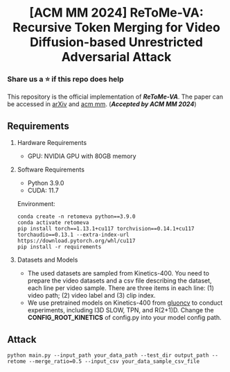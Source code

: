 <div align="center">
<h1>[ACM MM 2024] ReToMe-VA: Recursive Token Merging for Video Diffusion-based Unrestricted Adversarial Attack</h1>
</div>

### Share us a :star: if this repo does help

This repository is the official implementation of ***ReToMe-VA***. The paper can be accessed in [arXiv](https://arxiv.org/pdf/2408.05479) and [acm mm](https://dl.acm.org/doi/10.1145/3664647.3680959). (***Accepted by ACM MM 2024***)

## Requirements
1. Hardware Requirements
    - GPU: NVIDIA GPU with 80GB memory
2. Software Requirements
    - Python 3.9.0
    - CUDA: 11.7

    Environment:
    ```
    conda create -n retomeva python==3.9.0
    conda activate retomeva
    pip install torch==1.13.1+cu117 torchvision==0.14.1+cu117 torchaudio==0.13.1 --extra-index-url https://download.pytorch.org/whl/cu117
    pip install -r requirements
    ```

3. Datasets and Models
    - The used datasets are sampled from Kinetics-400. You need to prepare the video datasets and a csv file describing the dataset, each line per video sample. There are three items in each line: (1) video path; (2) video label and (3) clip index.
    - We use pretrained models on Kinetics-400 from [gluoncv](https://cv.gluon.ai/model_zoo/action_recognition.html) to conduct experiments, including I3D SLOW, TPN, and R(2+1)D. Change the **CONFIG_ROOT_KINETICS** of config.py into your model config path.

## Attack
```
python main.py --input_path your_data_path --test_dir output_path --retome --merge_ratio=0.5 --input_csv your_data_sample_csv_file
```